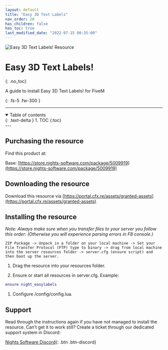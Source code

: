 ```yaml
---
layout: default
title: "Easy 3D Text Labels"
nav_order: 20
has_children: false
has_toc: true
last_modified_date: "2022-07-15 00:35:00"
---
```


<img class="cover-img" src="/assets/img/easy3dTextLabels.png" alt="Easy 3D Text Labels! Resource" draggable="false">

# Easy 3D Text Labels!
{: .no_toc}

A guide to install Easy 3D Text Labels! for FiveM

{: .fs-5 .fw-300 }

---
<details open markdown="block">
  <summary>
    Table of contents
  </summary>
  {: .text-delta }
1. TOC
{:toc}
</details>
---

## Purchasing the resource

Find this product at:

Base: [https://store.nights-software.com/package/5009919](https://store.nights-software.com/package/5009919)

## Downloading the resource

Download this resource via [https://portal.cfx.re/assets/granted-assets](https://portal.cfx.re/assets/granted-assets)

## Installing the resource

*Note: Always make sure when you transfer files to your server you follow this order: (Otherwise you will experience parsing errors in F8 console.)*

```
ZIP Package -> Unpack in a folder on your local machine -> Set your File Transfer Protocol (FTP) type to binary -> drag from local machine into the server resources folder -> server.cfg (ensure script) and then boot up the server.
```

1. Drag the resource into your resources folder.

1. Ensure or start all resources in server.cfg. Example:
```lua
ensure night_easylabels
```

1. Configure /config/config.lua.

## Support

Read through the instructions again if you have not managed to install the resource. Can’t get it to work still? Create a ticket through our dedicated support system in Discord:

[Nights Software Discord](https://discord.nights-software.com){: .btn .btn-discord}
